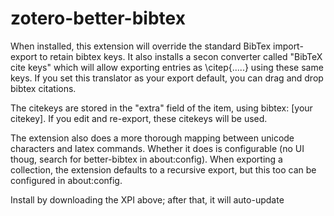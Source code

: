 # zotero-better-bibtex

When installed, this extension will override the standard BibTex import-export to retain bibtex keys. It also installs
a secon converter called "BibTeX cite keys" which will allow exporting entries as \\citep{.....} using these same keys.
If you set this translator as your export default, you can drag and drop bibtex citations.

The citekeys are stored in the "extra" field of the item, using bibtex: [your citekey]. If you edit and re-export,
these citekeys will be used.

The extension also does a more thorough mapping between unicode characters and latex commands.
Whether it does is configurable (no UI thoug, search for better-bibtex in about:config).
When exporting a collection, the extension defaults to a recursive export, but this too can be configured
in about:config.

Install by downloading the XPI above; after that, it will auto-update
